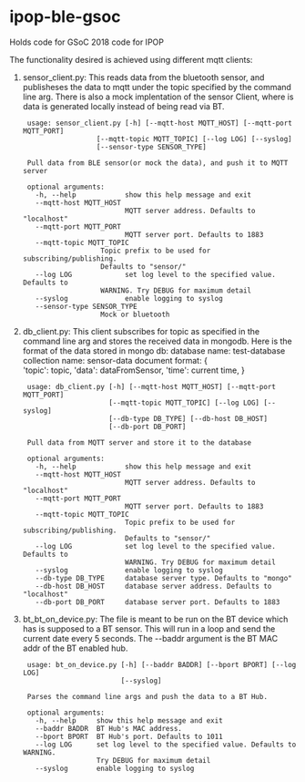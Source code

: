 # ipop-ble-gsoc
Holds code for GSoC 2018 code for IPOP

The functionality desired is achieved using different mqtt clients:

1. sensor_client.py: This reads data from the bluetooth sensor, and publisheses the data to mqtt 
                     under the topic specified by the command line arg. There is also a mock 
                     implentation of the sensor Client, where is data is generated locally instead 
                     of being read via BT.

        usage: sensor_client.py [-h] [--mqtt-host MQTT_HOST] [--mqtt-port MQTT_PORT]
                         [--mqtt-topic MQTT_TOPIC] [--log LOG] [--syslog]
                         [--sensor-type SENSOR_TYPE]

        Pull data from BLE sensor(or mock the data), and push it to MQTT server

        optional arguments:
          -h, --help            show this help message and exit
          --mqtt-host MQTT_HOST
                                MQTT server address. Defaults to "localhost"
          --mqtt-port MQTT_PORT
                                MQTT server port. Defaults to 1883
          --mqtt-topic MQTT_TOPIC
                          Topic prefix to be used for subscribing/publishing.
                          Defaults to "sensor/"
          --log LOG             set log level to the specified value. Defaults to
                          WARNING. Try DEBUG for maximum detail
          --syslog              enable logging to syslog
          --sensor-type SENSOR_TYPE
                          Mock or bluetooth
        
2. db_client.py: This client subscribes for topic as specified in the command line arg
                 and stores the received data in mongodb. Here is the format of the data 
                 stored in mongo db:
        database name: test-database
        collection name: sensor-data
        document format:
        {       
                'topic': topic,
                'data': dataFromSensor,
                'time': current time,
        }       

        usage: db_client.py [-h] [--mqtt-host MQTT_HOST] [--mqtt-port MQTT_PORT]
                            [--mqtt-topic MQTT_TOPIC] [--log LOG] [--syslog]
                            [--db-type DB_TYPE] [--db-host DB_HOST]
                            [--db-port DB_PORT]

        Pull data from MQTT server and store it to the database

        optional arguments:
          -h, --help            show this help message and exit
          --mqtt-host MQTT_HOST
                                MQTT server address. Defaults to "localhost"
          --mqtt-port MQTT_PORT
                                MQTT server port. Defaults to 1883
          --mqtt-topic MQTT_TOPIC
                                Topic prefix to be used for subscribing/publishing.
                                Defaults to "sensor/"
          --log LOG             set log level to the specified value. Defaults to
                                WARNING. Try DEBUG for maximum detail
          --syslog              enable logging to syslog
          --db-type DB_TYPE     database server type. Defaults to "mongo"
          --db-host DB_HOST     database server address. Defaults to "localhost"
          --db-port DB_PORT     database server port. Defaults to 1883

3. bt_bt_on_device.py: The file is meant to be run on the BT device which has is
                       supposed to a BT sensor. This will run in a loop and
                       send the current date every 5 seconds. The --baddr argument
                       is the BT MAC addr of the BT enabled hub.

        usage: bt_on_device.py [-h] [--baddr BADDR] [--bport BPORT] [--log LOG]
                               [--syslog]

        Parses the command line args and push the data to a BT Hub.

        optional arguments:
          -h, --help     show this help message and exit
          --baddr BADDR  BT Hub's MAC address.
          --bport BPORT  BT Hub's port. Defaults to 1011
          --log LOG      set log level to the specified value. Defaults to WARNING.
                         Try DEBUG for maximum detail
          --syslog       enable logging to syslog
